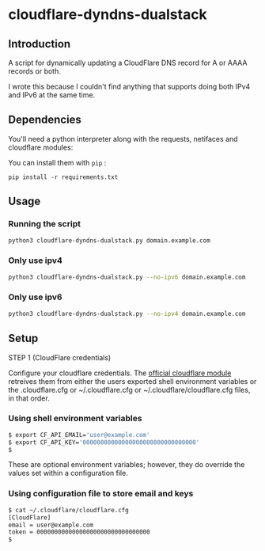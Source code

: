 cloudflare-dyndns-dualstack
===============

Introduction
------------

A script for dynamically updating a CloudFlare DNS record for A or AAAA records or both.

I wrote this because I couldn't find anything that supports doing both IPv4 and IPv6 at the same time. 

Dependencies
------------

You'll need a python interpreter along with the requests, netifaces and cloudflare modules:

You can install them with `pip` :

    pip install -r requirements.txt

Usage
-----

### Running the script
```bash
python3 cloudflare-dyndns-dualstack.py domain.example.com
```

### Only use ipv4
```bash
python3 cloudflare-dyndns-dualstack.py --no-ipv6 domain.example.com
```

### Only use ipv6
```bash
python3 cloudflare-dyndns-dualstack.py --no-ipv4 domain.example.com
```


Setup
-----

STEP 1 (CloudFlare credentials)

Configure your cloudflare credentials. The [official cloudflare module](https://github.com/cloudflare/python-cloudflare/) retreives them from either the users exported shell environment variables or the .cloudflare.cfg or ~/.cloudflare.cfg or ~/.cloudflare/cloudflare.cfg files, in that order.

### Using shell environment variables
```bash
$ export CF_API_EMAIL='user@example.com'
$ export CF_API_KEY='00000000000000000000000000000000'
$
```

These are optional environment variables; however, they do override the values set within a configuration file.

### Using configuration file to store email and keys

```bash
$ cat ~/.cloudflare/cloudflare.cfg
[CloudFlare]
email = user@example.com
token = 00000000000000000000000000000000
$
```
